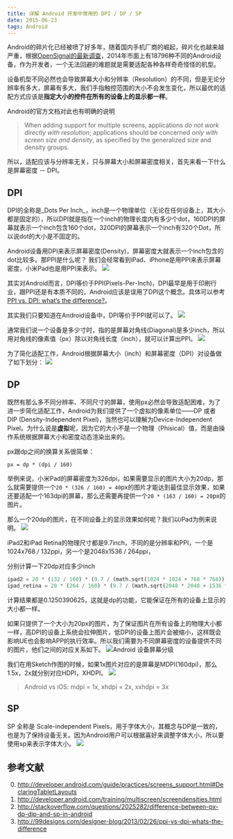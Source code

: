 ```yaml
---
title: 详解 Android 开发中常用的 DPI / DP / SP
date: 2015-06-23
tags: Android
---
```


Android的碎片化已经被喷了好多年，随着国内手机厂商的崛起，碎片化也越来越严重，根据[OpenSignal的最新调查](http://thenextweb.com/mobile/2014/08/21/18796-different-android-devices-according-opensignals-latest-fragmentation-report/)，2014年市面上有18796种不同的Android设备，作为开发者，一个无法回避的难题就是需要适配各种各样奇奇怪怪的机型。

<!-- more -->

设备机型不同必然也会导致屏幕大小和分辨率（Resolution）的不同，但是无论分辨率有多大，屏幕有多大，我们手指触控范围的大小不会发生变化，所以最优的适配方式应该是**指定大小的控件在所有的设备上的显示都一样**。

Android的官方文档对此也有明确的说明
> When adding support for multiple screens, applications *do not work directly with resolution*; applications should be concerned *only with screen size and density*, as specified by the generalized size and density groups.

所以，适配应该与分辨率无关，只与屏幕大小和屏幕密度相关，首先来看一下什么是屏幕密度 － DPI。

DPI
---
DPI的全称是_Dots Per Inch_，inch是一个物理单位（无论在任何设备上，其大小都是固定的），所以DPI就是指在一个inch的物理长度内有多少个dot，160DPI的屏幕就表示一个inch包含160个dot，320DPI的屏幕表示一个inch有320个Dot，所以说dot的大小是不固定的。

Android设备用DPI来表示屏幕密度(Density)，屏幕密度大就表示一个inch包含的dot比较多。那PPI是什么呢？
我们会经常看到iPad、iPhone是用PPI来表示屏幕密度，小米Pad也是用PPI来表示。
![](http://img4.tbcdn.cn/L1/461/1/ffa8ab85d4cc4d9e8b9cb379143bb83bcaf40a28)

其实对Android而言，DPI等价于PPI(Pixels-Per-Inch)，DPI最早是用于印刷行业，跟PPI还是有本质不同的，Android应该是误用了DPI这个概念。具体可以参考[PPI vs. DPI: what’s the difference?](http://99designs.com/designer-blog/2013/02/26/ppi-vs-dpi-whats-the-difference/)。

其实我们只要知道在Android设备中，DPI等价于PPI就可以了。
![](http://img2.tbcdn.cn/L1/461/1/73e824419477f8c604791f6318f8a4701c91d165)

通常我们说一个设备是多少寸时，指的是屏幕对角线(Diagonal)是多少inch，所以用对角线的像素值（px）除以对角线长度（inch），就可以计算出PPI。
![](http://img1.tbcdn.cn/L1/461/1/af31a9366de3232f78a9e48904f5b0463875ec25)

为了简化适配工作，Android根据屏幕大小（inch）和屏幕密度（DPI）对设备做了如下划分：
![](http://img1.tbcdn.cn/L1/461/1/5a7fe24f76a7f23cbdea5efa088b1188d73597f5)

DP
---
既然有那么多不同分辨率、不同尺寸的屏幕，使用px必然会导致适配困难，为了进一步简化适配工作，Android为我们提供了一个虚拟的像素单位——DP 或者 DIP (Density-Independent Pixel)，当然也可以理解为Device-Independent Pixel。为什么说是**虚拟**呢，因为它的大小不是一个物理（Phisical）值，而是由操作系统根据屏幕大小和密度动态渲染出来的。

px跟dp之间的换算关系很简单：

    px = dp * (dpi / 160)

举例来说，小米Pad的屏幕密度为326dpi，如果需要显示的图片大小为20dp，那么就需要提供一个`20 * (326 / 160) = 40`px的图片才能达到最佳显示效果，如果还要适配一个163dpi的屏幕，那么还需要再提供一个`20 * (163 / 160) = 20`px的图片。

那么一个20dp的图片，在不同设备上的显示效果如何呢？我们以iPad为例来说明。
![](http://img4.tbcdn.cn/L1/461/1/2c18879aebe47f6faa42c3f3d2e21ccc7e77d66d)

iPad2和iPad Retina的物理尺寸都是9.7inch，不同的是分辨率和PPI，一个是1024x768 / 132ppi，另一个是2048x1536 / 264ppi，

分别计算一下20dp对应多少inch

```python
ipad2 = 20 * (132 / 160) * (9.7 / (math.sqrt(1024 * 1024 + 768 * 768))) 
ipad_retina = 20 * (264 / 160) * (9.7 / (math.sqrt(2048 * 2048 + 1536 * 1536))) 
```
计算结果都是0.1250390625，这就是dp的功能，它能保证在所有的设备上显示的大小都一样。

如果只提供了一个大小为20px的图片，为了保证图片在所有设备上的物理大小都一样，高DPI的设备上系统会拉伸图片，低DPI的设备上图片会被缩小，这样既会影响UE也会影响APP的执行效率。所以我们需要为不同屏幕密度的设备提供不同的图片，他们之间的对应关系如下。
![Android 设备屏幕分级](http://img1.tbcdn.cn/L1/461/1/7d691bde9a6f414a5f93082b0312c1589289494d)

我们在用Sketch作图的时候，如果1x图片对应的是屏幕是MDPI(160dpi)，那么1.5x，2x就分别对应HDPI，XHDPI。
![](http://img4.tbcdn.cn/L1/461/1/4c46ea76d3cf05a87bdf101ac931a1d00ff730ef)

> Android vs iOS: mdpi = 1x, xhdpi = 2x, xxhdpi = 3x

SP
--
SP 全称是 Scale-independent Pixels，用于字体大小，其概念与DP是一致的，也是为了保持设备无关。因为Android用户可以根据喜好来调整字体大小，所以要使用sp来表示字体大小。
![](http://img4.tbcdn.cn/L1/461/1/ed1118ab7e089febd541bd8f1ed454e009edec24)

参考文献
---
0. http://developer.android.com/guide/practices/screens_support.html#DeclaringTabletLayouts
0. http://developer.android.com/training/multiscreen/screendensities.html
0. http://stackoverflow.com/questions/2025282/difference-between-px-dp-dip-and-sp-in-android
0. http://99designs.com/designer-blog/2013/02/26/ppi-vs-dpi-whats-the-difference
